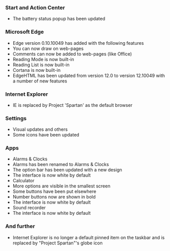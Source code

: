### Start and Action Center
- The battery status popup has been updated

### Microsoft Edge
- Edge version 0.10.10049 has added with the following features
 - You can now draw on web-pages
 - Comments can now be added to web-pages (like Office)
 - Reading Mode is now built-in
 - Reading List is now built-in
 - Cortana is now built-in
- EdgeHTML has been updated from version 12.0 to version 12.10049 with a number of new features

### Internet Explorer
- IE is replaced by Project 'Spartan' as the default browser

### Settings
- Visual updates and others
 - Some icons have been updated

### Apps
- Alarms & Clocks
 - Alarms has been renamed to Alarms & Clocks
 - The option bar has been updated with a new design
 - The interface is now white by default
- Calculator
 - More options are visible in the smallest screen
 - Some buttons have been put elsewhere
 - Number buttons now are shown in bold
 - The interface is now white by default
- Sound recorder
 - The interface is now white by default

### And further
- Internet Explorer is no longer a default pinned item on the taskbar and is replaced by "Project Spartan"'s globe icon